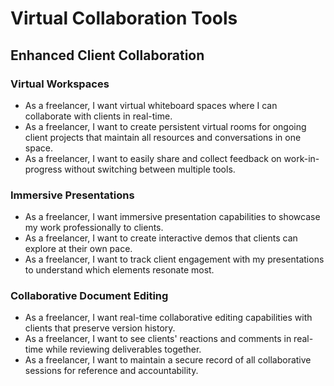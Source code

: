 # Virtual Collaboration Tools

## Enhanced Client Collaboration

### Virtual Workspaces
- As a freelancer, I want virtual whiteboard spaces where I can collaborate with clients in real-time.
- As a freelancer, I want to create persistent virtual rooms for ongoing client projects that maintain all resources and conversations in one space.
- As a freelancer, I want to easily share and collect feedback on work-in-progress without switching between multiple tools.

### Immersive Presentations
- As a freelancer, I want immersive presentation capabilities to showcase my work professionally to clients.
- As a freelancer, I want to create interactive demos that clients can explore at their own pace.
- As a freelancer, I want to track client engagement with my presentations to understand which elements resonate most.

### Collaborative Document Editing
- As a freelancer, I want real-time collaborative editing capabilities with clients that preserve version history.
- As a freelancer, I want to see clients' reactions and comments in real-time while reviewing deliverables together.
- As a freelancer, I want to maintain a secure record of all collaborative sessions for reference and accountability.
